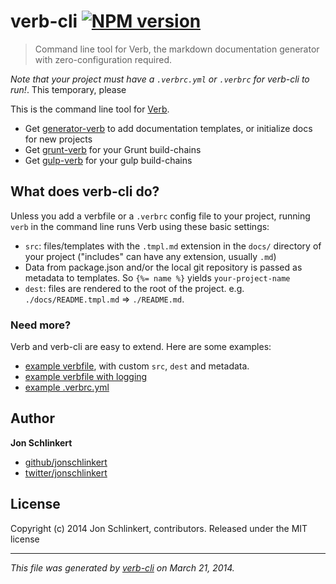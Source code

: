 # verb-cli [![NPM version](https://badge.fury.io/js/verb-cli.png)](http://badge.fury.io/js/verb-cli)

> Command line tool for Verb, the markdown documentation generator with zero-configuration required.

_Note that your project must have a `.verbrc.yml` or `.verbrc` for verb-cli to run!_. This temporary, please

This is the command line tool for [Verb](https://github.com/assemble/verb).

* Get [generator-verb](https://github.com/assemble/generator-verb) to add documentation templates, or initialize docs for new projects
* Get [grunt-verb](https://github.com/assemble/grunt-verb) for your Grunt build-chains
* Get [gulp-verb](https://github.com/assemble/gulp-verb) for your gulp build-chains

## What does verb-cli do?

Unless you add a verbfile or a `.verbrc` config file to your project, running `verb` in the command line runs Verb using these basic settings:

* `src`: files/templates with the `.tmpl.md` extension in the `docs/` directory of your project ("includes" can have any extension, usually `.md`)
* Data from package.json and/or the local git repository is passed as metadata to templates. So `{%= name %}` yields `your-project-name`
* `dest`: files are rendered to the root of the project. e.g. `./docs/README.tmpl.md` => `./README.md`.

### Need more?

Verb and verb-cli are easy to extend. Here are some examples:

* [example verbfile](https://gist.github.com/jonschlinkert/9685280), with custom `src`, `dest` and metadata.
* [example verbfile with logging](https://gist.github.com/jonschlinkert/9685144)
* [example .verbrc.yml](https://gist.github.com/jonschlinkert/9686195)

## Author

**Jon Schlinkert**

+ [github/jonschlinkert](https://github.com/jonschlinkert)
+ [twitter/jonschlinkert](http://twitter.com/jonschlinkert)

## License
Copyright (c) 2014 Jon Schlinkert, contributors.
Released under the MIT license

***

_This file was generated by [verb-cli](https://github.com/assemble/verb-cli) on March 21, 2014._